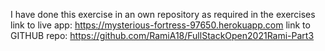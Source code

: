 I have done this exercise in an own repository as required in the exercises
link to live app: https://mysterious-fortress-97650.herokuapp.com
link to GITHUB repo: https://github.com/RamiA18/FullStackOpen2021Rami-Part3

